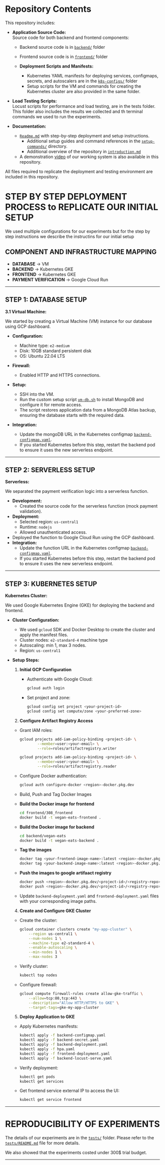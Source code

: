 # Repository Contents

This repository includes:

- **Application Source Code:**  
    Source code for both backend and frontend components:  
    - Backend source code is in [`backend/`](backend/) folder  
    - Frontend source code is in [`frontend/`](frontend/) folder

    - **Deployment Scripts and Manifests:**  
        - Kubernetes YAML manifests for deploying services, configmaps, secrets, and autoscalers are in the [`k8s-configs/`](k8s-configs/) folder  
        - Setup scripts for the VM and commands for creating the Kubernetes cluster are also provided in the same folder.

- **Load Testing Scripts:**  
    Locust scripts for performance and load testing, are in the tests folder.
    This folder also includes the results we collected and th terminal commands we used to run the experiments.

- **Documentation:**  
    - [`Readme.md`](readme.md) with step-by-step deployment and setup instructions.
        - Additional setup guides and command references in the [`setup-commands/`](setup-commands/) directory.
        - Additional overview of the repository in [`introduction.md`](introduction.md)
    - A demonstration [video](cs436_demo.mp4) of our working system is also available in this repository. 

All files required to replicate the deployment and testing environment are included in this repository.


# STEP BY STEP DEPLOYMENT PROCESS to REPLICATE OUR INITIAL SETUP

We used multiple configurations for our experiments but for the step by step instructions we describe the instructins for our initial setup

## COMPONENT AND INFRASTRUCTURE MAPPING

- **DATABASE** → VM  
- **BACKEND** → Kubernetes GKE  
- **FRONTEND** → Kubernetes GKE  
- **PAYMENT VERIFICATION** → Google Cloud Run  

---

## STEP 1: DATABASE SETUP

**3.1 Virtual Machine:**

We started by creating a Virtual Machine (VM) instance for our database using GCP dashboard.  
- **Configuration:**  
  - Machine type: `e2-medium`
  - Disk: 10GB standard persistent disk
  - OS: Ubuntu 22.04 LTS  

- **Firewall:**  
  - Enabled HTTP and HTTPS connections.
- **Setup:**  
  - SSH into the VM.
  - Run the custom setup script [`vm-db.sh`](setup-commands/vm-db.sh) to install MongoDB and configure it for remote access.
  - The script restores application data from a MongoDB Atlas backup, ensuring the database starts with the required data.

- **Integration:**
    - Update the mongoDB URL in the Kubernetes configmap [`backend-configmap.yaml`](k8s-configs/backend-configmap.yaml).
    - If you started Kubernetes before this step, restart the backend pod to ensure it uses the new serverless endpoint.

---

## STEP 2: SERVERLESS SETUP

**Serverless:**

We separated the payment verification logic into a serverless function. 
- **Development:**  
  - Created the source code for the serverless function (mock payment validation).
- **Deployment:**  
  - Selected region: `us-central1`
  - Runtime: `nodejs`
  - Allowed unauthenticated access.
- Deployed the function to Google Cloud Run using the GCP dashboard.
- **Integration:**  
    - Update the function URL in the Kubernetes configmap [`backend-configmap.yaml`](k8s-configs/backend-configmap.yaml).
    - If you started Kubernetes before this step, restart the backend pod to ensure it uses the new serverless endpoint.

---

## STEP 3: KUBERNETES SETUP

**Kubernetes Cluster:**

We used Google Kubernetes Engine (GKE) for deploying the backend and frontend. 
- **Cluster Configuration:**  
    - We used `gcloud` SDK and Docker Desktop to create the cluster and apply the manifest files.
    - Cluster nodes: `e2-standard-4` machine type 
    - Autoscaling: min 1, max 3 nodes.
    - Region: `us-central1`

- **Setup Steps:**
    1. **Initial GCP Configuration**
        - Authenticate with Google Cloud:

            ```sh
            gcloud auth login
            ```

        - Set project and zone:

            ```sh
            gcloud config set project <your-project-id>
            gcloud config set compute/zone <your-preferred-zone>
            ```

    2. **Configure Artifact Registry Access**
    - Grant IAM roles:

        ```sh
        gcloud projects add-iam-policy-binding <project-id> \
                --member=user:<your-email> \
                --role=roles/artifactregistry.writer

        gcloud projects add-iam-policy-binding <project-id> \
                --member=user:<your-email> \
                --role=roles/artifactregistry.reader
        ```

    - Configure Docker authentication:

        ```sh
        gcloud auth configure-docker <region>-docker.pkg.dev
        ```

    - Build, Push and Tag Docker Images

    - **Build the Docker image for frontend**

        ```sh
        cd frontend/308_frontend
        docker build -t vegan-eats-frontend .
        ```


    - **Build the Docker image for backend**

        ```sh
        cd backend/vegan-eats
        docker build -t vegan-eats-backend .
        ```

    - **Tag the images**

        ```sh
        docker tag <your-frontend-image-name>:latest <region>-docker.pkg.dev/<project-id>/<registry-repo>/vegan-eats-frontend:latest
        docker tag <your-backend-image-name>:latest <region>-docker.pkg.dev/<project-id>/<registry-repo>/vegan-eats-backend:latest

        ```
    
    - **Push the images to google artifaact registry**

        ```sh
        docker push <region>-docker.pkg.dev/<project-id>/<registry-repo>/vegan-eats-frontend:latest
        docker push <region>-docker.pkg.dev/<project-id>/<registry-repo>/vegan-eats-backend:latest
        ```      

    - Update `backend-deployment.yaml` and `frontend-deployment.yaml` files with your corresponding image paths.

    4. **Create and Configure GKE Cluster**

    - Create the cluster:

        ```sh
        gcloud container clusters create "my-app-cluster" \
            --region us-central1 \
            --num-nodes 1 \
            --machine-type e2-standard-4 \
            --enable-autoscaling \
            --min-nodes 1 \
            --max-nodes 3
        ```

    - Verify cluster:

        ```sh
        kubectl top nodes
        ```

    - Configure firewall:

        ```sh
        gcloud compute firewall-rules create allow-gke-traffic \
            --allow=tcp:80,tcp:443 \
            --description="Allow HTTP/HTTPS to GKE" \
            --target-tags=gke-my-app-cluster
        ```

    5. **Deploy Application to GKE**

    - Apply Kubernetes manifests:

        ```sh
        kubectl apply -f backend-configmap.yaml
        kubectl apply -f backend-secret.yaml
        kubectl apply -f backend-deployment.yaml
        kubectl apply -f hpa.yaml
        kubectl apply -f frontend-deployment.yaml
        kubectl apply -f backend-locust-serve.yaml 
        ```

    - Verify deployment:

        ```sh
        kubectl get pods
        kubectl get services
        ```
    - Get frontend service external IP to access the UI:
        ```sh
        kubectl get service frontend
        ```

---

# REPRODUCIBILITY OF EXPERIMENTS

The details of our experiments are in the [`tests/`](./tests/) folder. Please refer to the [`tests/README.md`](./tests/README.md) file for more details.

We also showed that the experiments costed under 300$ trial budget.


---

